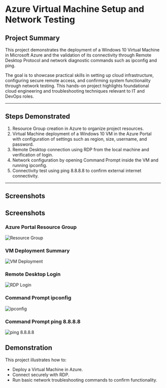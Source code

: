 # Azure Virtual Machine Setup and Network Testing

## Project Summary
This project demonstrates the deployment of a Windows 10 Virtual Machine in Microsoft Azure and the validation of its connectivity through Remote Desktop Protocol and network diagnostic commands such as ipconfig and ping.  

The goal is to showcase practical skills in setting up cloud infrastructure, configuring secure remote access, and confirming system functionality through network testing. This hands-on project highlights foundational cloud engineering and troubleshooting techniques relevant to IT and DevOps roles.  

---

## Steps Demonstrated
1. Resource Group creation in Azure to organize project resources.  
2. Virtual Machine deployment of a Windows 10 VM in the Azure Portal with configuration of settings such as region, size, username, and password.  
3. Remote Desktop connection using RDP from the local machine and verification of login.  
4. Network configuration by opening Command Prompt inside the VM and running ipconfig.  
5. Connectivity test using ping 8.8.8.8 to confirm external internet connectivity.  

---

## Screenshots
## Screenshots

### Azure Portal Resource Group
![Resource Group](https://raw.githubusercontent.com/DevTech7/DevTech7/main/Screenshot%202025-09-28%20at%2014.55.54.png)

### VM Deployment Summary
![VM Deployment](https://raw.githubusercontent.com/DevTech7/DevTech7/main/Screenshot%202025-09-28%20at%2015.00.20.png)

### Remote Desktop Login
![RDP Login](https://raw.githubusercontent.com/DevTech7/DevTech7/main/Screenshot%202025-09-28%20at%2015.10.12.png)

### Command Prompt ipconfig
![ipconfig](https://raw.githubusercontent.com/DevTech7/DevTech7/main/Screenshot%202025-09-28%20at%2015.17.01.png)

### Command Prompt ping 8.8.8.8
![ping 8.8.8.8](https://raw.githubusercontent.com/DevTech7/DevTech7/main/Screenshot%202025-09-28%20at%2015.19.26.png)

## Demonstration
This project illustrates how to:  
- Deploy a Virtual Machine in Azure.  
- Connect securely with RDP.  
- Run basic network troubleshooting commands to confirm functionality.  

  
